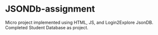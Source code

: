 # JSONDb-assignment
Micro project implemented using HTML, JS, and Login2Explore JsonDB. Completed Student Database as project.
